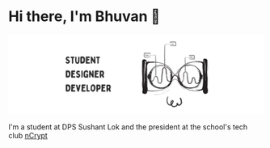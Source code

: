 # Hi there, I'm Bhuvan 👋

<img src="Untitled design-2.png">

I'm a student at DPS Sushant Lok and the president at the school's tech club <a href="https://github.com/ncryptdpssl">nCrypt</a>
<!--
**bruvan/bruvan** is a ✨ _special_ ✨ repository because its `README.md` (this file) appears on your GitHub profile.

Here are some ideas to get you started:

- 🔭 I’m currently working on ...
- 🌱 I’m currently learning ...
- 👯 I’m looking to collaborate on ...
- 🤔 I’m looking for help with ...
- 💬 Ask me about ...
- 📫 How to reach me: ...
- 😄 Pronouns: ...
- ⚡ Fun fact: ...
-->
